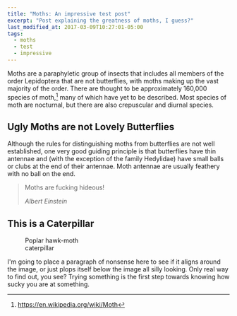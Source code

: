 ```yaml
---
title: "Moths: An impressive test post"
excerpt: "Post explaining the greatness of moths, I guess?"
last_modified_at: 2017-03-09T10:27:01-05:00
tags:
  - moths
  - test
  - impressive
---
```


Moths are a paraphyletic group of insects that includes all members of the order Lepidoptera that are not butterflies, with moths making up the vast majority of the order. There are thought to be approximately 160,000 species of moth,[^1] many of which have yet to be described. Most species of moth are nocturnal, but there are also crepuscular and diurnal species.

[^1]: <https://en.wikipedia.org/wiki/Moth>

## Ugly Moths are not Lovely Butterflies

Although the rules for distinguishing moths from butterflies are not well established, one very good guiding principle is that butterflies have thin antennae and (with the exception of the family Hedylidae) have small balls or clubs at the end of their antennae. Moth antennae are usually feathery with no ball on the end.

> Moths are fucking hideous!
>
> <cite>Albert Einstein</cite>

## This is a Caterpillar

<figure style="width: 150px" class="align-left">
  <img src="https://upload.wikimedia.org/wikipedia/commons/thumb/a/a7/Poplar_hawk-moth.jpg/220px-Poplar_hawk-moth.jpg" alt="">
  <figcaption>Poplar hawk-moth caterpillar</figcaption>
</figure>

I'm going to place a paragraph of nonsense here to see if it aligns around the image, or just plops itself below the image all silly looking. Only real way to find out, you see? Trying something is the first step towards knowing how sucky you are at something.
